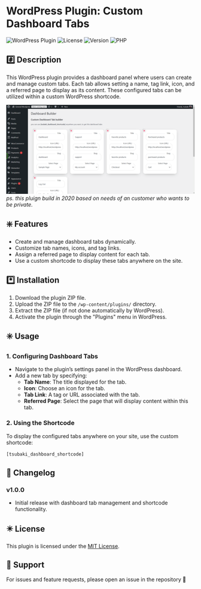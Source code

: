 # WordPress Plugin: Custom Dashboard Tabs

![WordPress Plugin](https://img.shields.io/badge/WordPress-Plugin-blue.svg)
![License](https://img.shields.io/badge/license-MIT-green.svg)
![Version](https://img.shields.io/badge/version-1.0.0-orange.svg)
![PHP](https://img.shields.io/badge/PHP-%3E=7.4-blue)

## #️⃣ Description
This WordPress plugin provides a dashboard panel where users can create and manage custom tabs. Each tab allows setting a name, tag link, icon, and a referred page to display as its content. These configured tabs can be utilized within a custom WordPress shortcode.

![Demo Preview](demo.gif)
_ps. this pluign build in 2020 based on needs of an customer who wants to be private._


## ❇️ Features
- Create and manage dashboard tabs dynamically.
- Customize tab names, icons, and tag links.
- Assign a referred page to display content for each tab.
- Use a custom shortcode to display these tabs anywhere on the site.

## *️⃣ Installation
1. Download the plugin ZIP file.
2. Upload the ZIP file to the `/wp-content/plugins/` directory.
3. Extract the ZIP file (if not done automatically by WordPress).
4. Activate the plugin through the "Plugins" menu in WordPress.

## ✳️ Usage
### 1. Configuring Dashboard Tabs
- Navigate to the plugin’s settings panel in the WordPress dashboard.
- Add a new tab by specifying:
    - **Tab Name**: The title displayed for the tab.
    - **Icon**: Choose an icon for the tab.
    - **Tab Link**: A tag or URL associated with the tab.
    - **Referred Page**: Select the page that will display content within this tab.

### 2. Using the Shortcode
To display the configured tabs anywhere on your site, use the custom shortcode:

```php
[tsubaki_dashboard_shortcode]
```

## 🔀 Changelog
### v1.0.0
- Initial release with dashboard tab management and shortcode functionality.

## ✴️ License
This plugin is licensed under the [MIT License](LICENSE).

## 💟 Support
For issues and feature requests, please open an issue in the repository 🙏
